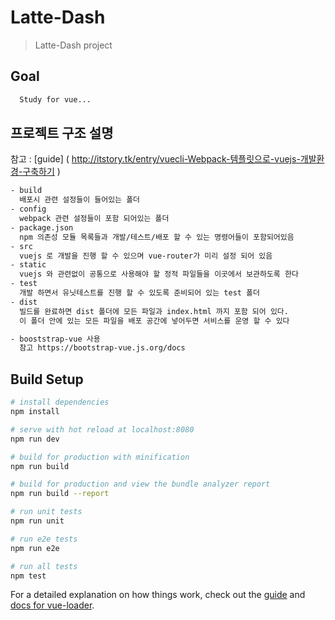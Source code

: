 # Latte-Dash

> Latte-Dash project

## Goal

```bash
  Study for vue...
```


## 프로젝트 구조 설명

참고 : [guide] ( http://itstory.tk/entry/vuecli-Webpack-템플릿으로-vuejs-개발환경-구축하기 )

```bash
- build
  배포시 관련 설정들이 들어있는 폴더
- config
  webpack 관련 설정들이 포함 되어있는 폴더
- package.json
  npm 의존성 모듈 목록들과 개발/테스트/배포 할 수 있는 명령어들이 포함되어있음
- src
  vuejs 로 개발을 진행 할 수 있으며 vue-router가 미리 설정 되어 있음
- static
  vuejs 와 관련없이 공통으로 사용해야 할 정적 파일들을 이곳에서 보관하도록 한다
- test
  개발 하면서 유닛테스트를 진행 할 수 있도록 준비되어 있는 test 폴더
- dist
  빌드를 완료하면 dist 폴더에 모든 파일과 index.html 까지 포함 되어 있다.
  이 폴더 안에 있는 모든 파일을 배포 공간에 넣어두면 서비스를 운영 할 수 있다

- booststrap-vue 사용
  참고 https://bootstrap-vue.js.org/docs
```



## Build Setup

``` bash
# install dependencies
npm install

# serve with hot reload at localhost:8080
npm run dev

# build for production with minification
npm run build

# build for production and view the bundle analyzer report
npm run build --report

# run unit tests
npm run unit

# run e2e tests
npm run e2e

# run all tests
npm test
```

For a detailed explanation on how things work, check out the [guide](http://vuejs-templates.github.io/webpack/) and [docs for vue-loader](http://vuejs.github.io/vue-loader).
